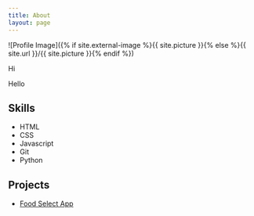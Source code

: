 ```yaml
---
title: About
layout: page
---
```

![Profile Image]({% if site.external-image %}{{ site.picture }}{% else %}{{ site.url }}/{{ site.picture }}{% endif %})

<p>Hi</p>

<p>Hello</p>

<h2>Skills</h2>

<ul class="skill-list">
	<li>HTML</li>
	<li>CSS</li>
	<li>Javascript</li>
	<li>Git</li>
	<li>Python</li>
</ul>

<h2>Projects</h2>

<ul>
	<li><a href="https://food-e0bbf.firebaseapp.com">Food Select App</a></li>
</ul>
